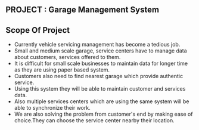 ## PROJECT : Garage Management System

##  Scope Of Project 

* Currently vehicle servicing management has become a tedious job. 
* Small and medium scale garage, service centers have to manage data about customers, services offered to them. 
* It is difficult for small scale businesses to maintain data for longer time as they are using paper based system. 
* Customers also need to find nearest garage which provide authentic service. 
* Using this system they will be able to maintain customer and services data. 
* Also multiple services centers which are using the same system will be able to synchronize their work. 
* We are also solving the problem from customer's end by making ease of choice.They can choose the service center nearby their location.

